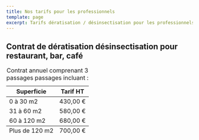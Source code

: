 ```yaml
---
title: Nos tarifs pour les professionnels
template: page
excerpt: Tarifs dératisation / désinsectisation pour les professionnels
---
```

## Contrat de dératisation désinsectisation pour restaurant, bar, café

<div class="responsive-table">
  <table>
      <caption>Contrat annuel comprenant 3 passages passages incluant :</caption>
    <thead>
      <tr>
        <th>Superficie</th>
        <th>Tarif HT</th>
      </tr>
    </thead>
    <tbody>
      <tr>
        <td>0 à 30 m2</td>
        <td>430,00 €</td>
      </tr>
			      <tr>
        <td>31 à 60 m2</td>
        <td>580,00 €</td>
      </tr>
			      <tr>
        <td>60 à 120 m2</td>
        <td>680,00 €</td>
      </tr>
    </tbody>
    <tfoot>
      <tr>
        <td>Plus de 120 m2</td>
        <td>700,00 €</td>
      </tr>
    </tfoot>
  </table>
</div>